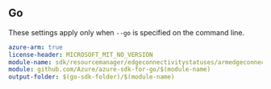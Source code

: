 ## Go

These settings apply only when `--go` is specified on the command line.

```yaml $(go) && $(track2)
azure-arm: true
license-header: MICROSOFT_MIT_NO_VERSION
module-name: sdk/resourcemanager/edgeconnectivitystatuses/armedgeconnectivitystatuses
module: github.com/Azure/azure-sdk-for-go/$(module-name)
output-folder: $(go-sdk-folder)/$(module-name)
```